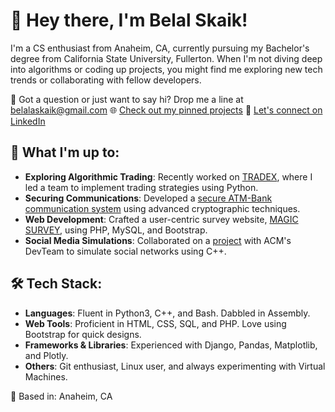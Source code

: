 # 👋 Hey there, I'm Belal Skaik!

I'm a CS enthusiast from Anaheim, CA, currently pursuing my Bachelor's degree from California State University, Fullerton. 
When I'm not diving deep into algorithms or coding up projects, you might find me exploring new tech trends or collaborating with fellow developers.

📧 Got a question or just want to say hi? Drop me a line at belalaskaik@gmail.com
🌐 [Check out my pinned projects](https://github.com/belalaskaik)
💼 [Let's connect on LinkedIn](https://www.linkedin.com/in/Belal-skaik/)

## 🚀 What I'm up to:

- **Exploring Algorithmic Trading**: Recently worked on [TRADEX](https://github.com/Belalaskaik/TradeX), where I led a team to implement trading strategies using Python.
- **Securing Communications**: Developed a [secure ATM-Bank communication system](https://github.com/danny-garxia/secureBank) using advanced cryptographic techniques.
- **Web Development**: Crafted a user-centric survey website, [MAGIC SURVEY](https://github.com/Belalaskaik/Magic-Survey), using PHP, MySQL, and Bootstrap.
- **Social Media Simulations**: Collaborated on a [project](https://github.com/Belalaskaik/Social-Media-Simulation) with ACM's DevTeam to simulate social networks using C++.

## 🛠 Tech Stack:

- **Languages**: Fluent in Python3, C++, and Bash. Dabbled in Assembly.
- **Web Tools**: Proficient in HTML, CSS, SQL, and PHP. Love using Bootstrap for quick designs.
- **Frameworks & Libraries**: Experienced with Django, Pandas, Matplotlib, and Plotly.
- **Others**: Git enthusiast, Linux user, and always experimenting with Virtual Machines.

📍 Based in: Anaheim, CA
